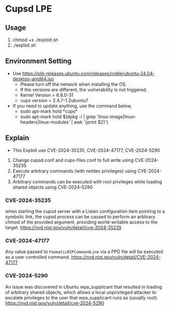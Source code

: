 
# Cupsd LPE
## Usage
1. chmod +x ./exploit.sh
2. ./exploit.sh

## Environment Setting
- Use https://old-releases.ubuntu.com/releases/noble/ubuntu-24.04-desktop-amd64.iso
	- Please turn off the network when installing the OS.
	- If the versions are different, the vulnerability is not triggered.
	- Kernel Version = 6.8.0-31
	- cups version = 2.4.7-1.2ubuntu7
- If you need to update anything, use the command below,
	- sudo apt-mark hold \*cups\*
	- sudo apt-mark hold $(dpkg -l | grep 'linux-image\|linux-headers\|linux-modules' | awk '{print $2}')

## Explain
- This Exploit use CVE-2024-35235, CVE-2024-47177, CVE-2024-5290
1. Change cupsd.conf and cups-files.conf to full write using CVE-2024-35235
2. Execute arbitrary commands (with netdev privileges) using CVE-2024-47177
3. Arbitrary commands can be executed with root privileges while loading shared objects using CVE-2024-5290

### CVE-2024-35235
when starting the cupsd server with a Listen configuration item pointing to a symbolic link, the cupsd process can be caused to perform an arbitrary chmod of the provided argument, providing world-writable access to the target.
https://nvd.nist.gov/vuln/detail/cve-2024-35235

### CVE-2024-47177
Any value passed to `FoomaticRIPCommandLine` via a PPD file will be executed as a user controlled command.
https://nvd.nist.gov/vuln/detail/CVE-2024-47177

### CVE-2024-5290
An issue was discovered in Ubuntu wpa_supplicant that resulted in loading of arbitrary shared objects, which allows a local unprivileged attacker to escalate privileges to the user that wpa_supplicant runs as (usually root).
https://nvd.nist.gov/vuln/detail/cve-2024-5290